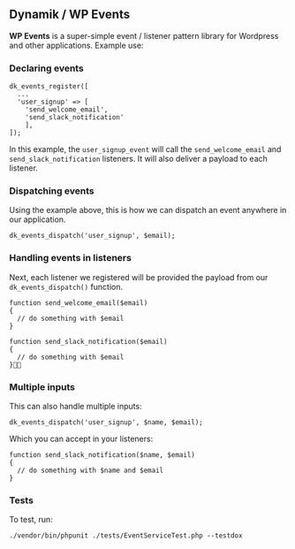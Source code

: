 ## Dynamik / WP Events

**WP Events** is a super-simple event / listener pattern library for Wordpress and other applications. Example use:

### Declaring events
```
dk_events_register([
  ...
  'user_signup' => [
    'send_welcome_email',
    'send_slack_notification'
    ],
]);
```

In this example, the `user_signup_event` will call the `send_welcome_email` and `send_slack_notification` listeners. It will also deliver a payload to each listener.

### Dispatching events

Using the example above, this is how we can dispatch an event anywhere in our application.

```
dk_events_dispatch('user_signup', $email);

```

### Handling events in listeners

Next, each listener we registered will be provided the payload from our `dk_events_dispatch()` function.

```
function send_welcome_email($email)
{
  // do something with $email
}
```

```
function send_slack_notification($email)
{
  // do something with $email
}
```

### Multiple inputs

This can also handle multiple inputs:

```
dk_events_dispatch('user_signup', $name, $email);
```

Which you can accept in your listeners:

```
function send_slack_notification($name, $email)
{
  // do something with $name and $email
}
```

### Tests

To test, run:

`./vendor/bin/phpunit ./tests/EventServiceTest.php --testdox`